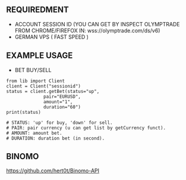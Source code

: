 ## REQUIREDMENT ##
- ACCOUNT SESSION ID (YOU CAN GET BY INSPECT OLYMPTRADE FROM CHROME/FIREFOX IN: wss://olymptrade.com/ds/v6)
- GERMAN VPS ( FAST SPEED )

## EXAMPLE USAGE ##
- BET BUY/SELL
```PY
from lib import Client
client = Client("sessionid")
status = client.getBet(status="up",
              pair="EURUSD",
              amount="1",
              duration="60")
print(status)

# STATUS: 'up' for buy, 'down' for sell.
# PAIR: pair currency (u can get list by getCurrency funct).
# AMOUNT: amount bet.
# DURATION: duration bet (in second).
```

## BINOMO ##
https://github.com/hert0t/Binomo-API
